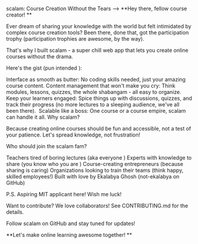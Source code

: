 scalam: Course Creation Without the Tears -->
**Hey there, fellow course creator! **

Ever dream of sharing your knowledge with the world but felt intimidated by complex course creation tools?  Been there, done that, got the participation trophy (participation trophies are awesome, by the way).

That's why I built scalam - a super chill web app that lets you create online courses without the drama.

Here's the gist (pun intended ):

Interface as smooth as butter: No coding skills needed, just your amazing course content.
Content management that won't make you cry: Think modules, lessons, quizzes, the whole shabangam - all easy to organize. ️
Keep your learners engaged: Spice things up with discussions, quizzes, and track their progress (no more lectures to a sleeping audience, we've all been there). ️
Scalable like a boss: One course or a course empire, scalam can handle it all.
Why scalam?

Because creating online courses should be fun and accessible, not a test of your patience.  Let's spread knowledge, not frustration!

Who should join the scalam fam?

Teachers tired of boring lectures (aka everyone )
Experts with knowledge to share (you know who you are )
Course-creating entrepreneurs (because sharing is caring)
Organizations looking to train their teams (think happy, skilled employees!)
Built with love by Ekalabya Ghosh (not-ekalabya on GitHub)

P.S. Aspiring MIT applicant here!   Wish me luck!

Want to contribute? We love collaborators!  See CONTRIBUTING.md for the details.

Follow scalam on GitHub and stay tuned for updates!

**Let's make online learning awesome together! **
